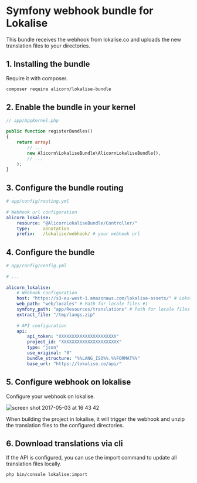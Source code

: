 # Symfony webhook bundle for Lokalise
This bundle receives the webhook from lokalise.co and uploads the new translation files to your directories.

## 1. Installing the bundle
Require it with composer.
```bash
composer require alicorn/lokalise-bundle
```

## 2. Enable the bundle in your kernel

```php
// app/AppKernel.php

public function registerBundles()
{
    return array(
        // ...
        new Alicorn\LokaliseBundle\AlicornLokaliseBundle(),
        // ...
    );
}
```

## 3. Configure the bundle routing

```yaml
# app/config/routing.yml
  
# Webhook url configuration
alicorn_lokalise:
    resource: "@AlicornLokaliseBundle/Controller/"
    type:     annotation
    prefix:   /lokalise/webhook/ # your webhook url
```

## 4. Configure the bundle

```yaml
# app/config/config.yml
 
# ...
 
alicorn_lokalise:
    # Webhook configuration
    host: "https://s3-eu-west-1.amazonaws.com/lokalise-assets/" # Lokalise host for downloads can be overwritten
    web_path: "web/locales" # Path for locale files #1
    symfony_path: "app/Resources/translations" # Path for locale files #2, can be blank
    extract_file: "/tmp/langs.zip"
    
    # API configuration
    api:
        api_token: "XXXXXXXXXXXXXXXXXXXXXX"
        project_id: "XXXXXXXXXXXXXXXXXXXXXX"
        type: "json"
        use_original: "0"
        bundle_structure: "%%LANG_ISO%%.%%FORMAT%%"
        base_url: "https://lokalise.co/api/"
```

## 5. Configure webhook on lokalise

Configure your webhook on lokalise.
 
![screen shot 2017-05-03 at 16 43 42](https://cloud.githubusercontent.com/assets/1528278/25663213/b84c424e-301f-11e7-8903-44ee004b26ab.png)
 
When building the project in lokalise, it will trigger the webhook and unzip the translation files to the configured directories.

## 6. Download translations via cli

If the API is configured, you can use the import command to update all translation files locally.

```bash
php bin/console lokalise:import
```



